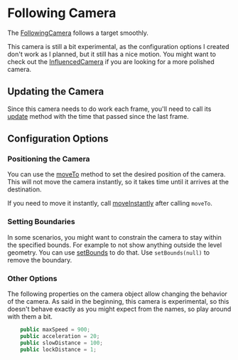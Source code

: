 # Following Camera

The [FollowingCamera](../api/classes/FollowingCamera.md) follows a target smoothly.

This camera is still a bit experimental, as the configuration options I created don't work as I planned, but it still has a nice motion. You might want to check out the [InfluencedCamera](./influenced-camera.md) if you are looking for a more polished camera.

## Updating the Camera

Since this camera needs to do work each frame, you'll need to call its [update](../api/classes/FollowingCamera.md#update) method with the time that passed since the last frame.

## Configuration Options

### Positioning the Camera

You can use the [moveTo](../api/classes/FollowingCamera.md#moveto) method to set the desired position of the camera. This will not move the camera instantly, so it takes time until it arrives at the destination.

If you need to move it instantly, call [moveInstantly](../api/classes/FollowingCamera.md#moveinstantly) after calling `moveTo`.

### Setting Boundaries

In some scenarios, you might want to constrain the camera to stay within the specified bounds. For example to not show anything outside the level geometry. You can use [setBounds](../api/classes/FollowingCamera.md#moveomstantly) to do that. Use `setBounds(null)` to remove the boundary.

### Other Options

The following properties on the camera object allow changing the behavior of the camera. As said in the beginning, this camera is experimental, so this doesn't behave exactly as you might expect from the names, so play around with them a bit.

```typescript
    public maxSpeed = 900;
    public acceleration = 20;
    public slowDistance = 100;
    public lockDistance = 1;
```
